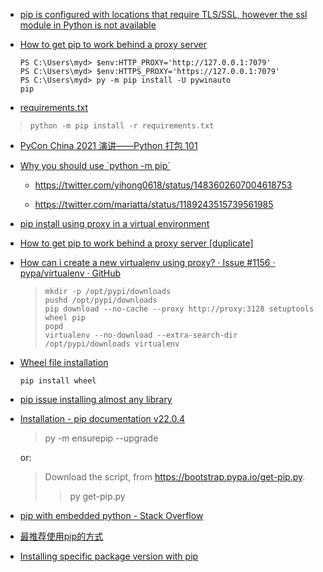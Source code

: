 * [pip is configured with locations that require TLS/SSL, however the ssl module in Python is not available](https://stackoverflow.com/questions/45954528/pip-is-configured-with-locations-that-require-tls-ssl-however-the-ssl-module-in)

* [How to get pip to work behind a proxy server](https://stackoverflow.com/questions/19080352/how-to-get-pip-to-work-behind-a-proxy-server)
  
  ```
  PS C:\Users\myd> $env:HTTP_PROXY='http://127.0.0.1:7079'
  PS C:\Users\myd> $env:HTTPS_PROXY='https://127.0.0.1:7079'
  PS C:\Users\myd> py -m pip install -U pywinauto
  pip 
  ```
- [requirements.txt](https://pip.pypa.io/en/stable/user_guide/)

> ```
> python -m pip install -r requirements.txt
> ```

- [PyCon China 2021 演讲——Python 打包 101](https://frostming.com/2021/10-20/pycon-china-2021/)

- [Why you should use &#x60;python -m pip&#x60;](https://snarky.ca/why-you-should-use-python-m-pip/)
  
  - https://twitter.com/yihong0618/status/1483602607004618753
  
  - https://twitter.com/mariatta/status/1189243515739561985

- [pip install using proxy in a virtual environment](https://stackoverflow.com/questions/37877871/pip-install-using-proxy-in-a-virtual-environment)

- [How to get pip to work behind a proxy server [duplicate]](https://stackoverflow.com/questions/19080352/how-to-get-pip-to-work-behind-a-proxy-server)

- [How can i create a new virtualenv using proxy? · Issue #1156 · pypa/virtualenv · GitHub](https://github.com/pypa/virtualenv/issues/1156)
  
  > ```
  > mkdir -p /opt/pypi/downloads
  > pushd /opt/pypi/downloads
  > pip download --no-cache --proxy http://proxy:3128 setuptools wheel pip
  > popd
  > virtualenv --no-download --extra-search-dir /opt/pypi/downloads virtualenv
  > ```

- [Wheel file installation](https://stackoverflow.com/questions/28002897/wheel-file-installation)
  
  ```
  pip install wheel
  ```

- [pip issue installing almost any library](https://stackoverflow.com/questions/16370583/pip-issue-installing-almost-any-library)

- [Installation - pip documentation v22.0.4](https://pip.pypa.io/en/stable/installation/)
  
  >  py -m ensurepip --upgrade
  
  or:
  
  > Download the script, from https://bootstrap.pypa.io/get-pip.py.
  > 
  > >  py get-pip.py

- [pip with embedded python - Stack Overflow](https://stackoverflow.com/questions/42666121/pip-with-embedded-python)

- [最推荐使用pip的方式](https://www.dongwm.com/post/you-should-use-python-m-pip/)

- [Installing specific package version with pip](https://stackoverflow.com/questions/5226311/installing-specific-package-version-with-pip)
